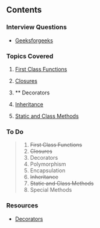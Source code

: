 
## Contents


### Interview Questions

- [Geeksforgeeks](https://www.geeksforgeeks.org/top-40-python-interview-questions-answers/)


### Topics Covered

 1. [First Class Functions]()

 2. [Closures](https://github.com/PradeepKumar1994/data-structures-and-algorithms/blob/main/python-interview-questions/closure.py)

 3. ** Decorators

 4. [Inheritance](https://github.com/PradeepKumar1994/data-structures-and-algorithms/blob/main/python-interview-questions/inheritance/inheritance.py)

 7. [Static and Class Methods](https://github.com/PradeepKumar1994/data-structures-and-algorithms/blob/main/python-interview-questions/inheritance/inheritance.py)


### To Do

> 1. ~~First Class Functions~~
> 2. ~~Closures~~
> 3. Decorators
> 4. Polymorphism
> 5. Encapsulation
> 6. ~~Inheritance~~
> 7. ~~Static and Class Methods~~
> 8. Special Methods


### Resources

- [Decorators](https://stackoverflow.com/questions/739654/how-to-make-function-decorators-and-chain-them-together/1594484#1594484)
